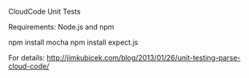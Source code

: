 CloudCode Unit Tests

Requirements:
Node.js and npm

npm install mocha
npm install expect.js

For details: http://jimkubicek.com/blog/2013/01/26/unit-testing-parse-cloud-code/